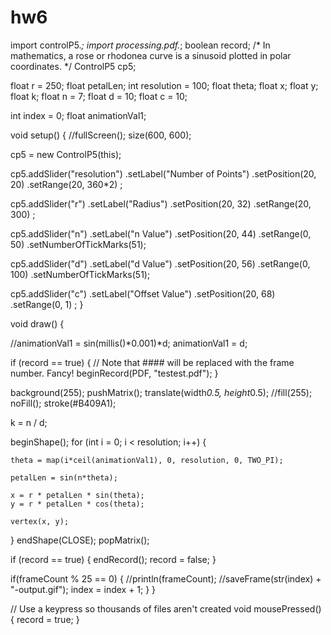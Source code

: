 # hw6
import controlP5.*;
import processing.pdf.*;
boolean record;
/* 
 In mathematics, a rose or rhodonea curve 
 is a sinusoid plotted in polar coordinates.
 */
ControlP5 cp5;


float r = 250;
float petalLen;
int resolution = 100;
float theta;
float x;
float y;
float k;
float n = 7;
float d = 10;
float c = 10;


int index = 0;
float animationVal1;

void setup() {
  //fullScreen();
  size(600, 600);

  cp5 = new ControlP5(this);



  cp5.addSlider("resolution")
    .setLabel("Number of Points")
    .setPosition(20, 20)
    .setRange(20, 360*2)
    ;

  cp5.addSlider("r")
    .setLabel("Radius")
    .setPosition(20, 32)
    .setRange(20, 300)
    ;

  cp5.addSlider("n")
    .setLabel("n Value")
    .setPosition(20, 44)
    .setRange(0, 50)
    .setNumberOfTickMarks(51);

  cp5.addSlider("d")
    .setLabel("d Value")
    .setPosition(20, 56)
    .setRange(0, 100)
    .setNumberOfTickMarks(51);

  cp5.addSlider("c")
    .setLabel("Offset Value")
    .setPosition(20, 68)
    .setRange(0, 1)
    ;
}


void draw() {
  
  //animationVal1 = sin(millis()*0.001)*d;
  animationVal1 = d;
  
  if (record == true) {
    // Note that #### will be replaced with the frame number. Fancy!
    beginRecord(PDF, "testest.pdf");
  }

  background(255);
  pushMatrix();
  translate(width*0.5, height*0.5);
  //fill(255);
  noFill();
  stroke(#B409A1);

  k = n / d;

  beginShape();
  for (int i = 0; i < resolution; i++) {

    theta = map(i*ceil(animationVal1), 0, resolution, 0, TWO_PI);
   
    petalLen = sin(n*theta);

    x = r * petalLen * sin(theta);
    y = r * petalLen * cos(theta);

    vertex(x, y);
  }
  endShape(CLOSE);
  popMatrix();

  if (record == true) {
    endRecord();
    record = false;
  }
  
  if(frameCount % 25 == 0) {
      //println(frameCount);
      //saveFrame(str(index) + "-output.gif");
      index = index + 1;
  }
}

// Use a keypress so thousands of files aren't created
void mousePressed() {
  record = true;
}
